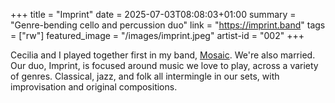 +++
title = "Imprint"
date = 2025-07-03T08:08:03+01:00
summary = "Genre-bending cello and percussion duo"
link = "https://imprint.band"
tags = ["rw"]
featured_image = "/images/imprint.jpeg"
artist-id = "002"
+++

Cecilia and I played together first in my band, [Mosaic](/projects/mosaic). We're also married. Our duo, Imprint, is focused around music we love to play, across a variety of genres. Classical, jazz, and folk all intermingle in our sets, with improvisation and original compositions. 


